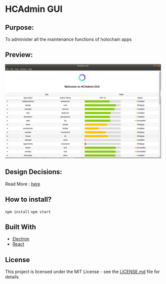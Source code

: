 # HCAdmin GUI

## Purpose:
To administer all the maintenance functions of holochain apps

## Preview:
![HCAdmin-GUI](admin-gui.png)

## Design Decisions:
Read More : [here](https://hackmd.io/VqmACbONT9eBl09E-ikLgA?both)

## How to install?
`npm install`
`npm start`

## Built With

* [Electron](https://electronjs.org/)
* [React](https://reactjs.org/)

## License

This project is licensed under the MIT License - see the [LICENSE.md](LICENSE.md) file for details
